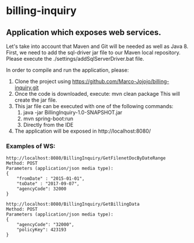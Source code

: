 # billing-inquiry
## Application which exposes web services.

Let's take into account that Maven and Git will be needed as well as Java 8.
First, we need to add the sql-driver jar file to our Maven local repository. Please execute the ./settings/addSqlServerDriver.bat file. 

In order to compile and run the application, please:

1. Clone the project using https://github.com/Marco-Jojojo/billing-inquiry.git
2. Once the code is downloaded, execute:
    mvn clean package
    This will create the jar file.
3. This jar file can be executed with one of the following commands:
    1. java -jar BillingInquiry-1.0-SNAPSHOT.jar
    2. mvn spring-boot:run
    3. Directly from the IDE
4. The application will be exposed in http://localhost:8080/

### Examples of WS:

    http://localhost:8080/BillingInquiry/GetFilenetDocByDateRange
    Method: POST
    Parameters (application/json media type):
    {
        "fromDate" : "2015-01-01",
        "toDate" : "2017-09-07",
        "agencyCode": 32000
    }

    http://localhost:8080/BillingInquiry/GetBillingData
    Method: POST
    Parameters (application/json media type):
    {
        "agencyCode": "32000",
        "policyKey": 423193
    }